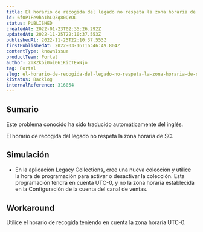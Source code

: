 ```yaml
---
title: El horario de recogida del legado no respeta la zona horaria de SC.
id: 6f0P1Fe9ha1hLQZq80QYOL
status: PUBLISHED
createdAt: 2022-01-23T02:35:26.292Z
updatedAt: 2022-11-25T22:10:37.553Z
publishedAt: 2022-11-25T22:10:37.553Z
firstPublishedAt: 2022-03-16T16:46:49.804Z
contentType: knownIssue
productTeam: Portal
author: 2mXZkbi0oi061KicTExNjo
tag: Portal
slug: el-horario-de-recogida-del-legado-no-respeta-la-zona-horaria-de-sc
kiStatus: Backlog
internalReference: 316054
---
```


## Sumario

<div class="alert alert-info">
  <p>Este problema conocido ha sido traducido automáticamente del inglés.</p>
</div>


El horario de recogida del legado no respeta la zona horaria de SC.



## Simulación


- En la aplicación Legacy Collections, cree una nueva colección y utilice la hora de programación para activar o desactivar la colección. Esta programación tendrá en cuenta UTC-0, y no la zona horaria establecida en la Configuración de la cuenta del canal de ventas.



## Workaround


Utilice el horario de recogida teniendo en cuenta la zona horaria UTC-0.

